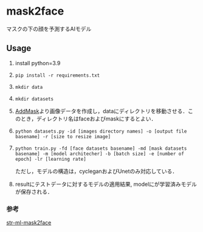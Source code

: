 # mask2face

マスクの下の顔を予測するAIモデル


## Usage
1. install python=3.9

2. `pip install -r requirements.txt`

3. `mkdir data`
4. `mkdir datasets`

5. [AddMask](https://github.com/mandelamane/AddMask.git)より画像データを作成し，dataにディレクトリを移動させる．このとき，ディレクトリ名はfaceおよびmaskにするとよい．

6. `python datasets.py -id [images directory names] -o [output file basename] -r [size to resize image]`

7. `python train.py -fd [face datasets basename] -md [mask datasets basename] -m [model architecher] -b [batch size] -e [number of epoch] -lr [learning rate]`

    ただし，モデルの構造は，cycleganおよびUnetのみ対応している．

8. resultにテストデータに対するモデルの適用結果, modelにが学習済みモデルが保存される．


### 参考
[str-ml-mask2face](https://github.com/strvcom/strv-ml-mask2face)